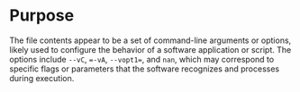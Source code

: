 # Purpose
The file contents appear to be a set of command-line arguments or options, likely used to configure the behavior of a software application or script. The options include `--vC`, `=-vA`, `--vopt1=`, and `nan`, which may correspond to specific flags or parameters that the software recognizes and processes during execution.
